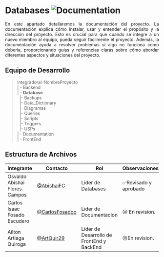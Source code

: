 # Databases ![Documentation](https://img.shields.io/badge/Documentation-Yes-brightgreen)

<p align = justify>
En este apartado detallaremos la documentación del proyecto. La documentación explica cómo instalar, usar y entender el propósito y la dirección del proyecto. Esto es crucial para que cuando se integre a un nuevo miembro al equipo, pueda seguir fácilmente el proyecto. Además, la documentación ayuda a resolver problemas si algo no funciona como debería, proporcionando guías y referencias claras sobre cómo abordar diferentes aspectos y situaciones del proyecto.
</p>

## Equipo de Desarrollo
>IntegradoraI-NombreProyecto<br>
>| - Backend <br>
>| - **Database**<br>
>&nbsp;&nbsp;|- Backups<br>
>&nbsp;&nbsp;|- Data_Dictionary<br>
>&nbsp;&nbsp;|- Diagramas<br>
>&nbsp;&nbsp;|- Queries<br>
>&nbsp;&nbsp;|- Scripts<br>
>&nbsp;&nbsp;|- Triggers<br>
>&nbsp;&nbsp;|- USPs<br>
>| - Documentation<br>
>| - FrontEnd


## Estructura de Archivos
|Integrante|Contacto|Rol|Observaciones|
|------------|--------|---|---|
|Osvaldo Abishai Flores Campos|[@AbishaiFC](https://github.com/AbishaiFC)|Lider de Databases|✅Revisado y aprobado|
|Carlos Isaac Fosado Escudero|[@CarlosFosadoo](https://github.com/CarlosFosadoo)|Lider de Documentacion|😐 En revision.|
|Ailton Artiaga Quiroga|[@ArtQuir29](https://github.com/ArtQuir29)|Lider de Desarrollo de FrontEnd y BackEnd |😐En revision.|
